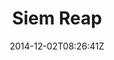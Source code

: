 ---
title: "Siem Reap"
date: 2014-12-02T08:26:41Z
draft: false
description: ""
hasGallery: true
type: post
region: "Southeast Asia"
country: "Cambodia"
thumbnail: "siemreap-4.jpg"
---